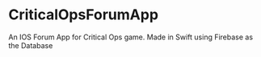 # CriticalOpsForumApp
An IOS Forum App for Critical Ops game. Made in Swift using Firebase as the Database
